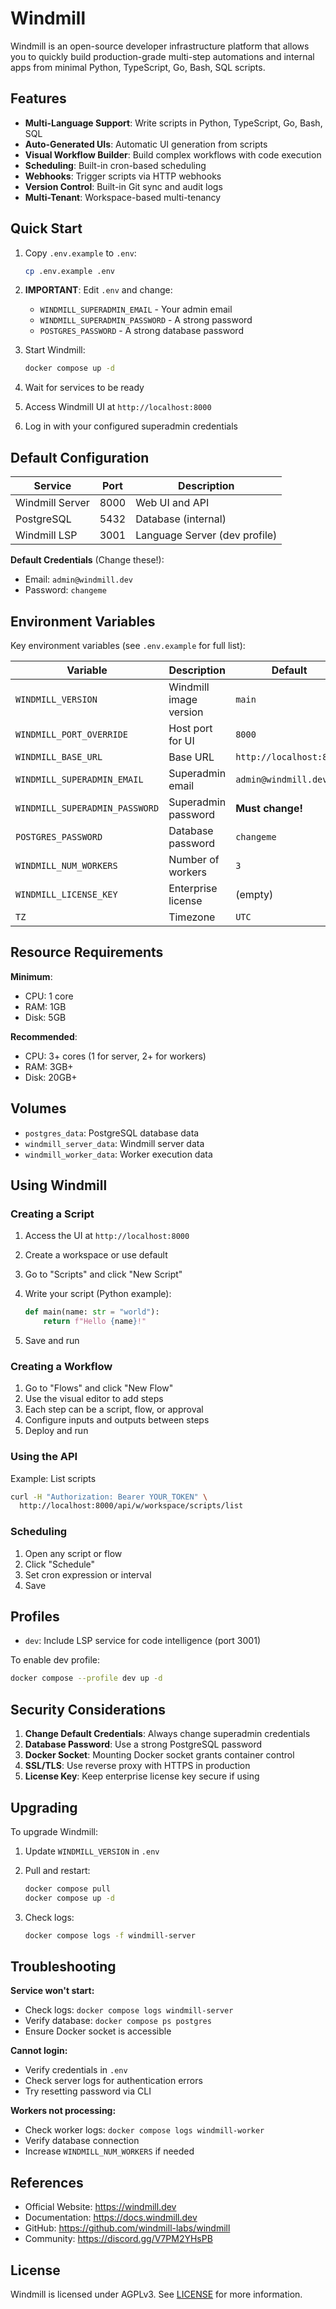 # Windmill

Windmill is an open-source developer infrastructure platform that allows you to quickly build production-grade multi-step automations and internal apps from minimal Python, TypeScript, Go, Bash, SQL scripts.

## Features

- **Multi-Language Support**: Write scripts in Python, TypeScript, Go, Bash, SQL
- **Auto-Generated UIs**: Automatic UI generation from scripts
- **Visual Workflow Builder**: Build complex workflows with code execution
- **Scheduling**: Built-in cron-based scheduling
- **Webhooks**: Trigger scripts via HTTP webhooks
- **Version Control**: Built-in Git sync and audit logs
- **Multi-Tenant**: Workspace-based multi-tenancy

## Quick Start

1. Copy `.env.example` to `.env`:

   ```bash
   cp .env.example .env
   ```

2. **IMPORTANT**: Edit `.env` and change:
   - `WINDMILL_SUPERADMIN_EMAIL` - Your admin email
   - `WINDMILL_SUPERADMIN_PASSWORD` - A strong password
   - `POSTGRES_PASSWORD` - A strong database password

3. Start Windmill:

   ```bash
   docker compose up -d
   ```

4. Wait for services to be ready

5. Access Windmill UI at `http://localhost:8000`

6. Log in with your configured superadmin credentials

## Default Configuration

| Service         | Port | Description                   |
| --------------- | ---- | ----------------------------- |
| Windmill Server | 8000 | Web UI and API                |
| PostgreSQL      | 5432 | Database (internal)           |
| Windmill LSP    | 3001 | Language Server (dev profile) |

**Default Credentials** (Change these!):

- Email: `admin@windmill.dev`
- Password: `changeme`

## Environment Variables

Key environment variables (see `.env.example` for full list):

| Variable                       | Description            | Default                 |
| ------------------------------ | ---------------------- | ----------------------- |
| `WINDMILL_VERSION`             | Windmill image version | `main`                  |
| `WINDMILL_PORT_OVERRIDE`       | Host port for UI       | `8000`                  |
| `WINDMILL_BASE_URL`            | Base URL               | `http://localhost:8000` |
| `WINDMILL_SUPERADMIN_EMAIL`    | Superadmin email       | `admin@windmill.dev`    |
| `WINDMILL_SUPERADMIN_PASSWORD` | Superadmin password    | **Must change!**        |
| `POSTGRES_PASSWORD`            | Database password      | `changeme`              |
| `WINDMILL_NUM_WORKERS`         | Number of workers      | `3`                     |
| `WINDMILL_LICENSE_KEY`         | Enterprise license     | (empty)                 |
| `TZ`                           | Timezone               | `UTC`                   |

## Resource Requirements

**Minimum**:

- CPU: 1 core
- RAM: 1GB
- Disk: 5GB

**Recommended**:

- CPU: 3+ cores (1 for server, 2+ for workers)
- RAM: 3GB+
- Disk: 20GB+

## Volumes

- `postgres_data`: PostgreSQL database data
- `windmill_server_data`: Windmill server data
- `windmill_worker_data`: Worker execution data

## Using Windmill

### Creating a Script

1. Access the UI at `http://localhost:8000`
2. Create a workspace or use default
3. Go to "Scripts" and click "New Script"
4. Write your script (Python example):

    ```python
    def main(name: str = "world"):
        return f"Hello {name}!"
    ```

5. Save and run

### Creating a Workflow

1. Go to "Flows" and click "New Flow"
2. Use the visual editor to add steps
3. Each step can be a script, flow, or approval
4. Configure inputs and outputs between steps
5. Deploy and run

### Using the API

Example: List scripts

```bash
curl -H "Authorization: Bearer YOUR_TOKEN" \
  http://localhost:8000/api/w/workspace/scripts/list
```

### Scheduling

1. Open any script or flow
2. Click "Schedule"
3. Set cron expression or interval
4. Save

## Profiles

- `dev`: Include LSP service for code intelligence (port 3001)

To enable dev profile:

```bash
docker compose --profile dev up -d
```

## Security Considerations

1. **Change Default Credentials**: Always change superadmin credentials
2. **Database Password**: Use a strong PostgreSQL password
3. **Docker Socket**: Mounting Docker socket grants container control
4. **SSL/TLS**: Use reverse proxy with HTTPS in production
5. **License Key**: Keep enterprise license key secure if using

## Upgrading

To upgrade Windmill:

1. Update `WINDMILL_VERSION` in `.env`
2. Pull and restart:

   ```bash
   docker compose pull
   docker compose up -d
   ```

3. Check logs:

   ```bash
   docker compose logs -f windmill-server
   ```

## Troubleshooting

**Service won't start:**

- Check logs: `docker compose logs windmill-server`
- Verify database: `docker compose ps postgres`
- Ensure Docker socket is accessible

**Cannot login:**

- Verify credentials in `.env`
- Check server logs for authentication errors
- Try resetting password via CLI

**Workers not processing:**

- Check worker logs: `docker compose logs windmill-worker`
- Verify database connection
- Increase `WINDMILL_NUM_WORKERS` if needed

## References

- Official Website: <https://windmill.dev>
- Documentation: <https://docs.windmill.dev>
- GitHub: <https://github.com/windmill-labs/windmill>
- Community: <https://discord.gg/V7PM2YHsPB>

## License

Windmill is licensed under AGPLv3. See [LICENSE](https://github.com/windmill-labs/windmill/blob/main/LICENSE) for more information.
